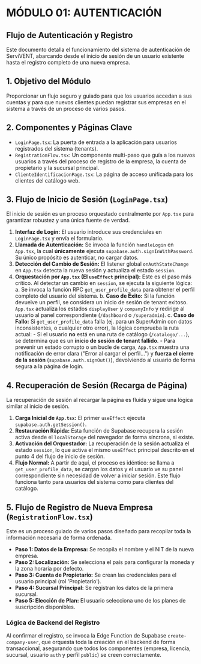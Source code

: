 # MÓDULO 01: AUTENTICACIÓN
## Flujo de Autenticación y Registro

Este documento detalla el funcionamiento del sistema de autenticación de ServiVENT, abarcando desde el inicio de sesión de un usuario existente hasta el registro completo de una nueva empresa.

## 1. Objetivo del Módulo

Proporcionar un flujo seguro y guiado para que los usuarios accedan a sus cuentas y para que nuevos clientes puedan registrar sus empresas en el sistema a través de un proceso de varios pasos.

## 2. Componentes y Páginas Clave

-   `LoginPage.tsx`: La puerta de entrada a la aplicación para usuarios registrados del sistema (tenants).
-   `RegistrationFlow.tsx`: Un componente multi-paso que guía a los nuevos usuarios a través del proceso de registro de la empresa, la cuenta de propietario y la sucursal principal.
-   `ClienteIdentificacionPage.tsx`: La página de acceso unificada para los clientes del catálogo web.

## 3. Flujo de Inicio de Sesión (`LoginPage.tsx`)

El inicio de sesión es un proceso orquestado centralmente por `App.tsx` para garantizar robustez y una única fuente de verdad.

1.  **Interfaz de Login:** El usuario introduce sus credenciales en `LoginPage.tsx` y envía el formulario.
2.  **Llamada de Autenticación:** Se invoca la función `handleLogin` en `App.tsx`, la cual **únicamente** ejecuta `supabase.auth.signInWithPassword`. Su único propósito es autenticar, no cargar datos.
3.  **Detección del Cambio de Sesión:** El listener global `onAuthStateChange` en `App.tsx` detecta la nueva sesión y actualiza el estado `session`.
4.  **Orquestación por `App.tsx` (El `useEffect` principal):** Este es el paso más crítico. Al detectar un cambio en `session`, se ejecuta la siguiente lógica:
    a.  Se invoca la función RPC `get_user_profile_data` para obtener el perfil completo del usuario del sistema.
    b.  **Caso de Éxito:** Si la función devuelve un perfil, se considera un inicio de sesión de tenant exitoso. `App.tsx` actualiza los estados `displayUser` y `companyInfo` y redirige al usuario al panel correspondiente (`/dashboard` o `/superadmin`).
    c.  **Caso de Fallo:** Si `get_user_profile_data` falla (ej. para un SuperAdmin con datos inconsistentes, o cualquier otro error), la lógica comprueba la ruta actual:
        -   Si el usuario **no** está en una ruta de catálogo (`/catalogo/...`), se determina que es un **inicio de sesión de tenant fallido**.
        -   Para prevenir un estado corrupto o un bucle de carga, `App.tsx` muestra una notificación de error clara ("Error al cargar el perfil...") y **fuerza el cierre de la sesión** (`supabase.auth.signOut()`), devolviendo al usuario de forma segura a la página de login.

## 4. Recuperación de Sesión (Recarga de Página)

La recuperación de sesión al recargar la página es fluida y sigue una lógica similar al inicio de sesión.

1.  **Carga Inicial de `App.tsx`:** El primer `useEffect` ejecuta `supabase.auth.getSession()`.
2.  **Restauración Rápida:** Esta función de Supabase recupera la sesión activa desde el `localStorage` del navegador de forma síncrona, si existe.
3.  **Activación del Orquestador:** La recuperación de la sesión actualiza el estado `session`, lo que activa el mismo `useEffect` principal descrito en el punto 4 del flujo de inicio de sesión.
4.  **Flujo Normal:** A partir de aquí, el proceso es idéntico: se llama a `get_user_profile_data`, se cargan los datos y el usuario ve su panel correspondiente sin necesidad de volver a iniciar sesión. Este flujo funciona tanto para usuarios del sistema como para clientes del catálogo.

## 5. Flujo de Registro de Nueva Empresa (`RegistrationFlow.tsx`)

Este es un proceso guiado de varios pasos diseñado para recopilar toda la información necesaria de forma ordenada.

-   **Paso 1: Datos de la Empresa:** Se recopila el nombre y el NIT de la nueva empresa.
-   **Paso 2: Localización:** Se selecciona el país para configurar la moneda y la zona horaria por defecto.
-   **Paso 3: Cuenta de Propietario:** Se crean las credenciales para el usuario principal (rol 'Propietario').
-   **Paso 4: Sucursal Principal:** Se registran los datos de la primera sucursal.
-   **Paso 5: Elección de Plan:** El usuario selecciona uno de los planes de suscripción disponibles.

### Lógica de Backend del Registro

Al confirmar el registro, se invoca la Edge Function de Supabase `create-company-user`, que orquesta toda la creación en el backend de forma transaccional, asegurando que todos los componentes (empresa, licencia, sucursal, usuario `auth` y perfil `public`) se creen correctamente.
